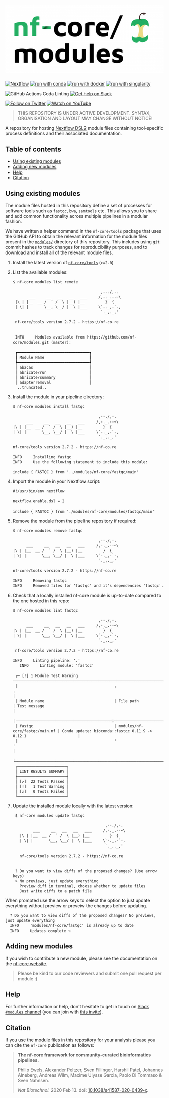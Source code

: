 # ![nf-core/modules](docs/images/nfcore-modules_logo.png)

[![Nextflow](https://img.shields.io/badge/nextflow%20DSL2-%E2%89%A521.10.3-23aa62.svg?labelColor=000000)](https://www.nextflow.io/)
[![run with conda](http://img.shields.io/badge/run%20with-conda-3EB049?labelColor=000000&logo=anaconda)](https://docs.conda.io/en/latest/)
[![run with docker](https://img.shields.io/badge/run%20with-docker-0db7ed?labelColor=000000&logo=docker)](https://www.docker.com/)
[![run with singularity](https://img.shields.io/badge/run%20with-singularity-1d355c.svg?labelColor=000000)](https://sylabs.io/docs/)

![GitHub Actions Coda Linting](https://github.com/nf-core/modules/workflows/Code%20Linting/badge.svg)
[![Get help on Slack](http://img.shields.io/badge/slack-nf--core%20%23modules-4A154B?labelColor=000000&logo=slack)](https://nfcore.slack.com/channels/modules)

[![Follow on Twitter](http://img.shields.io/badge/twitter-%40nf__core-1DA1F2?labelColor=000000&logo=twitter)](https://twitter.com/nf_core)
[![Watch on YouTube](http://img.shields.io/badge/youtube-nf--core-FF0000?labelColor=000000&logo=youtube)](https://www.youtube.com/c/nf-core)

> THIS REPOSITORY IS UNDER ACTIVE DEVELOPMENT. SYNTAX, ORGANISATION AND LAYOUT MAY CHANGE WITHOUT NOTICE!

A repository for hosting [Nextflow DSL2](https://www.nextflow.io/docs/latest/dsl2.html) module files containing tool-specific process definitions and their associated documentation.

## Table of contents

- [Using existing modules](#using-existing-modules)
- [Adding new modules](#adding-new-modules)
- [Help](#help)
- [Citation](#citation)

## Using existing modules

The module files hosted in this repository define a set of processes for software tools such as `fastqc`, `bwa`, `samtools` etc. This allows you to share and add common functionality across multiple pipelines in a modular fashion.

We have written a helper command in the `nf-core/tools` package that uses the GitHub API to obtain the relevant information for the module files present in the [`modules/`](modules/) directory of this repository. This includes using `git` commit hashes to track changes for reproducibility purposes, and to download and install all of the relevant module files.

1. Install the latest version of [`nf-core/tools`](https://github.com/nf-core/tools#installation) (`>=2.0`)
2. List the available modules:

   ```console
   $ nf-core modules list remote

                                          ,--./,-.
          ___     __   __   __   ___     /,-._.--~\
    |\ | |__  __ /  ` /  \ |__) |__         }  {
    | \| |       \__, \__/ |  \ |___     \`-._,-`-,
                                          `._,._,'

    nf-core/tools version 2.7.2 - https://nf-co.re


    INFO     Modules available from https://github.com/nf-core/modules.git (master):

    ┏━━━━━━━━━━━━━━━━━━━━━━━━━━━━━━━━┓
    ┃ Module Name                    ┃
    ┡━━━━━━━━━━━━━━━━━━━━━━━━━━━━━━━━┩
    │ abacas                         │
    │ abricate/run                   │
    │ abricate/summary               │
    │ adapterremoval                 │
     ..truncated..
   ```

3. Install the module in your pipeline directory:

   ```console
   $ nf-core modules install fastqc

                                         ,--./,-.
         ___     __   __   __   ___     /,-._.--~\
   |\ | |__  __ /  ` /  \ |__) |__         }  {
   | \| |       \__, \__/ |  \ |___     \`-._,-`-,
                                         `._,._,'

   nf-core/tools version 2.7.2 - https://nf-co.re

   INFO     Installing fastqc
   INFO     Use the following statement to include this module:
                                                                                                                              include { FASTQC } from '../modules/nf-core/fastqc/main'
   ```

4. Import the module in your Nextflow script:

   ```nextflow
   #!/usr/bin/env nextflow

   nextflow.enable.dsl = 2

   include { FASTQC } from './modules/nf-core/modules/fastqc/main'
   ```

5. Remove the module from the pipeline repository if required:

   ```console
   $ nf-core modules remove fastqc

                                         ,--./,-.
         ___     __   __   __   ___     /,-._.--~\
   |\ | |__  __ /  ` /  \ |__) |__         }  {
   | \| |       \__, \__/ |  \ |___     \`-._,-`-,
                                         `._,._,'

   nf-core/tools version 2.7.2 - https://nf-co.re

   INFO     Removing fastqc
   INFO     Removed files for 'fastqc' and it's dependencies 'fastqc'.
   ```

6. Check that a locally installed nf-core module is up-to-date compared to the one hosted in this repo:

   ```console
   $ nf-core modules lint fastqc

                                         ,--./,-.
         ___     __   __   __   ___     /,-._.--~\
   |\ | |__  __ /  ` /  \ |__) |__         }  {
   | \| |       \__, \__/ |  \ |___     \`-._,-`-,
                                         `._,._,'

    nf-core/tools version 2.7.2 - https://nf-co.re

   INFO     Linting pipeline: '.'
      INFO     Linting module: 'fastqc'

    ╭─ [!] 1 Module Test Warning ────────────────────────────────────────────────────────────────────────────────────────────────────────────────────────╮
    │                                           ╷                                ╷                                                                       │
    │ Module name                               │ File path                      │ Test message                                                          │
    │╶──────────────────────────────────────────┼────────────────────────────────┼──────────────────────────────────────────────────────────────────────╴│
    │ fastqc                                    │ modules/nf-core/fastqc/main.nf │ Conda update: bioconda::fastqc 0.11.9 -> 0.12.1                       │
    │                                           ╵                                ╵                                                                       │
    ╰────────────────────────────────────────────────────────────────────────────────────────────────────────────────────────────────────────────────────╯
    ╭──────────────────────╮
    │ LINT RESULTS SUMMARY │
    ├──────────────────────┤
    │ [✔]  22 Tests Passed │
    │ [!]   1 Test Warning │
    │ [✗]   0 Tests Failed │
    ╰──────────────────────╯
   ```

7. Update the installed module locally with the latest version:

   ```console
    $ nf-core modules update fastqc

                                            ,--./,-.
            ___     __   __   __   ___     /,-._.--~\
      |\ | |__  __ /  ` /  \ |__) |__         }  {
      | \| |       \__, \__/ |  \ |___     \`-._,-`-,
                                            `._,._,'

      nf-core/tools version 2.7.2 - https://nf-co.re


    ? Do you want to view diffs of the proposed changes? (Use arrow keys)
    » No previews, just update everything
      Preview diff in terminal, choose whether to update files
      Just write diffs to a patch file

   ```
When prompted use the arrow keys to select the option to just update everything without preview or preveiw the changes before updating.

  ```console
    ? Do you want to view diffs of the proposed changes? No previews, just update everything
    INFO     'modules/nf-core/fastqc' is already up to date
    INFO     Updates complete ✨
  ```


## Adding new modules

If you wish to contribute a new module, please see the documentation on the [nf-core website](https://nf-co.re/developers/modules#writing-a-new-module-reference).

> Please be kind to our code reviewers and submit one pull request per module :)

## Help

For further information or help, don't hesitate to get in touch on [Slack `#modules` channel](https://nfcore.slack.com/channels/modules) (you can join with [this invite](https://nf-co.re/join/slack)).

## Citation

If you use the module files in this repository for your analysis please you can cite the `nf-core` publication as follows:

> **The nf-core framework for community-curated bioinformatics pipelines.**
>
> Philip Ewels, Alexander Peltzer, Sven Fillinger, Harshil Patel, Johannes Alneberg, Andreas Wilm, Maxime Ulysse Garcia, Paolo Di Tommaso & Sven Nahnsen.
>
> _Nat Biotechnol._ 2020 Feb 13. doi: [10.1038/s41587-020-0439-x](https://dx.doi.org/10.1038/s41587-020-0439-x).

<!---

### Offline usage

If you want to use an existing module file available in `nf-core/modules`, and you're running on a system that has no internet connection, you'll need to download the repository (e.g. `git clone https://github.com/nf-core/modules.git`) and place it in a location that is visible to the file system on which you are running the pipeline. Then run the pipeline by creating a custom config file called e.g. `custom_module.conf` containing the following information:

```bash
include /path/to/downloaded/modules/directory/
```

Then you can run the pipeline by directly passing the additional config file with the `-c` parameter:

```bash
nextflow run /path/to/pipeline/ -c /path/to/custom_module.conf
```

> Note that the nf-core/tools helper package has a `download` command to download all required pipeline
> files + singularity containers + institutional configs + modules in one go for you, to make this process easier.

# New test data created for the module- sequenzautils/bam2seqz
The new test data is an output from another module- sequenzautils/bcwiggle- (which uses sarscov2 genome fasta file as an input).
-->
